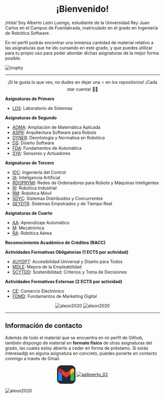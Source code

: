 <h1 align="center">
¡Bienvenido!
</h1>

¡Hola! Soy Alberto León Luengo, estudiante de la Universidad Rey Juan Carlos en el Campus de Fuenlabrada, matriculado en el grado en Ingeniería de Robótica Software.

En mi perfil podrás encontrar una inmensa cantidad de material relativo a las asignaturas que he ido cursando en este grado, y que puedes utilizar para tu propio uso para poder abordar dichas asignaturas de la mejor forma posible.

![trophy](https://github-profile-trophy.vercel.app/?username=aleon2020&row=1&column=6)

<hr/>

<p align="center">
¡Si te gusta lo que ves, no dudes en dejar una ⭐ en los repositorios! ¡Cada star cuenta! 🚀✨
</p>

**Asignaturas de Primero**
* [LDS](https://github.com/aleon2020/LDS_2022-2023): Laboratorio de Sistemas

**Asignaturas de Segundo**
* [ADMA](https://github.com/aleon2020/ADMA_2022-2023): Ampliación de Matemática Aplicada
* [ASPR](https://github.com/aleon2020/ASPR_2022-2023): Arquitectura Software para Robots
* [DYNER](https://github.com/aleon2020/DYNER_2022-2023): Deontología y Normativa en Robótica
* [DS](https://github.com/aleon2020/DS_2022-2023): Diseño Software
* [FDA](https://github.com/aleon2020/FDA_2022-2023): Fundamentos de Automática
* [SYA](https://github.com/aleon2020/SYA_2022-2023): Sensores y Actuadores

**Asignaturas de Tercero**
* [IDC](https://github.com/aleon2020/IDC_2022-2023): Ingeniería del Control
* [IA](https://github.com/aleon2020/IA_2023-2024): Inteligencia Artificial
* [RDOPRYMI](https://github.com/aleon2020/RDOPRYMI_2023-2024): Redes de Ordenadores para Robots y Máquinas Inteligentes
* [RI](https://github.com/aleon2020/RI_2023-2024): Robótica Industrial
* [RM](https://github.com/aleon2020/RM_2022-2023): Robótica Móvil
* [SDYC](https://github.com/aleon2020/SDYC_2023-2024): Sistemas Distribuidos y Concurrentes
* [SEYDTR](https://github.com/aleon2020/SEYDTR_2022-2023): Sistemas Empotrados y de Tiempo Real

**Asignaturas de Cuarto**
* [AA](https://github.com/aleon2020/AA_2024-2025): Aprendizaje Automático
* [M](https://github.com/aleon2020/M_2023-2024): Mecatrónica
* [RA](https://github.com/aleon2020/RA_2023-2024): Robótica Aérea

**Reconocimiento Académico de Créditos (RACC)**

**Actividades Formativas Obligatorias (1 ECTS por actividad)**

* [AUYDPT](https://github.com/aleon2020/AUYDPT_2024-2025): Accesibilidad Universal y Diseño para Todos
* [MDLE](https://github.com/aleon2020/MDLE_2024-2025): Mejora de la Empleabilidad
* [SCYTDD](https://github.com/aleon2020/SCYTDD_2024-2025): Sostenibilidad: Criterios y Toma de Decisiones

**Actividades Formativas Externas (2 ECTS por actividad)**

* [CE](https://github.com/aleon2020/CE_2024-2025): Comercio Electrónico
* [FDMD](https://github.com/aleon2020/FDMD_2024-2025): Fundamentos de Marketing Digital

<p align="center">
  <img src="https://github-readme-stats.vercel.app/api/top-langs?username=aleon2020&theme=midnight-blue&show_icons=true&locale=en&layout=compact" alt="aleon2020"/>
  <img width=395 src="https://github-readme-stats.vercel.app/api?username=aleon2020&theme=midnight-blue&show_icons=true&hide_border=true&count_private=true"alt="aleon2020" />
</p>

<hr/>

## Información de contacto

Además de todo el material que se encuentra en mi perfil de Github, también dispongo de material en **formato físico** de otras asignaturas del grado, las cuales estoy abierto a ceder en forma de préstamo. Si estás interesad@ en alguna asignatura en concreto, puedes ponerte en contacto conmigo a través de Gmail.

<p align="center">
  <a href="mailto:albertoleon2002@gmail.com" target="blank">
    <img align="center" src="https://github.com/tandpfun/skill-icons/blob/main/icons/Gmail-Dark.svg" alt="gmail" height="60" width="60" />
  </a>
  <a href="https://www.instagram.com/aalbeerto_02" target="blank">
    <img align="center" src="https://raw.githubusercontent.com/rahuldkjain/github-profile-readme-generator/master/src/images/icons/Social/instagram.svg" alt="aalbeerto_02" height="60" width="60" />
  </a>
</p>

<p align="left"> 
 <img src="https://komarev.com/ghpvc/?username=aleon2020&label=Profile%20views&color=0e75b6&style=flat" alt="aleon2020"/> 
</p>

